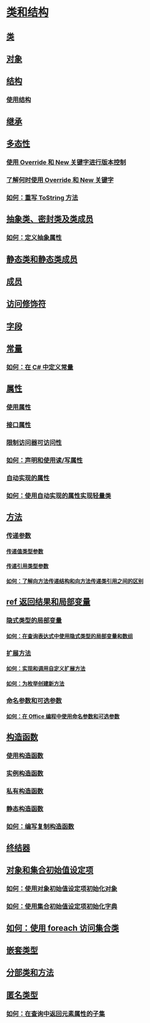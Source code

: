 

# [类和结构](index.md)


## [类](classes.md)


## [对象](objects.md)


## [结构](structs.md)


### [使用结构](using-structs.md)


## [继承](inheritance.md)


## [多态性](polymorphism.md)


### [使用 Override 和 New 关键字进行版本控制](versioning-with-the-override-and-new-keywords.md)


### [了解何时使用 Override 和 New 关键字](knowing-when-to-use-override-and-new-keywords.md)


### [如何：重写 ToString 方法](how-to-override-the-tostring-method.md)


## [抽象类、密封类及类成员](abstract-and-sealed-classes-and-class-members.md)


### [如何：定义抽象属性](how-to-define-abstract-properties.md)


## [静态类和静态类成员](static-classes-and-static-class-members.md)


## [成员](members.md)


## [访问修饰符](access-modifiers.md)


## [字段](fields.md)


## [常量](constants.md)


### [如何：在 C# 中定义常量](how-to-define-constants.md)


## [属性](properties.md)


### [使用属性](using-properties.md)


### [接口属性](interface-properties.md)


### [限制访问器可访问性](restricting-accessor-accessibility.md)


### [如何：声明和使用读/写属性](how-to-declare-and-use-read-write-properties.md)


### [自动实现的属性](auto-implemented-properties.md)


### [如何：使用自动实现的属性实现轻量类](how-to-implement-a-lightweight-class-with-auto-implemented-properties.md)


## [方法](methods.md)


### [传递参数](passing-parameters.md)


#### [传递值类型参数](passing-value-type-parameters.md)


#### [传递引用类型参数](passing-reference-type-parameters.md)


#### [如何：了解向方法传递结构和向方法传递类引用之间的区别](how-to-know-the-difference-passing-a-struct-and-passing-a-class-to-a-method.md)


## [ref 返回结果和局部变量](ref-returns.md)


### [隐式类型的局部变量](implicitly-typed-local-variables.md)


#### [如何：在查询表达式中使用隐式类型的局部变量和数组](how-to-use-implicitly-typed-local-variables-and-arrays-in-a-query-expression.md)


### [扩展方法](extension-methods.md)


#### [如何：实现和调用自定义扩展方法](how-to-implement-and-call-a-custom-extension-method.md)


#### [如何：为枚举创建新方法](how-to-create-a-new-method-for-an-enumeration.md)


### [命名参数和可选参数](named-and-optional-arguments.md)


#### [如何：在 Office 编程中使用命名参数和可选参数](how-to-use-named-and-optional-arguments-in-office-programming.md)


## [构造函数](constructors.md)


### [使用构造函数](using-constructors.md)


### [实例构造函数](instance-constructors.md)


### [私有构造函数](private-constructors.md)


### [静态构造函数](static-constructors.md)


### [如何：编写复制构造函数](how-to-write-a-copy-constructor.md)


## [终结器](destructors.md)


## [对象和集合初始值设定项](object-and-collection-initializers.md)


### [如何：使用对象初始值设定项初始化对象](how-to-initialize-objects-by-using-an-object-initializer.md)


### [如何：使用集合初始值设定项初始化字典](how-to-initialize-a-dictionary-with-a-collection-initializer.md)


## [如何：使用 foreach 访问集合类](how-to-access-a-collection-class-with-foreach.md)


## [嵌套类型](nested-types.md)


## [分部类和方法](partial-classes-and-methods.md)


## [匿名类型](anonymous-types.md)


### [如何：在查询中返回元素属性的子集](how-to-return-subsets-of-element-properties-in-a-query.md)
